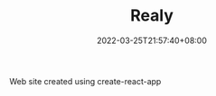 ﻿---
weight: 
title: "Realy"
description: "Web site created using create-react-app"
date: 2022-03-25T21:57:40+08:00
lastmod: 2022-03-25T16:45:40+08:00
draft: false
authors: ["Metabd"]
featuredImage: "392.png"
link: "https://realy.pro/"
tags: ["Realy","元宇宙娱乐"]
categories: ["navigation"]
navigation: ["元宇宙娱乐"]
lightgallery: true
toc: true
pinned: false
recommend: false
recommend1: false
---
Web site created using create-react-app
